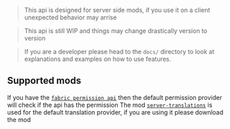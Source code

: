 > This api is designed for server side mods, if you use it on a client unexpected behavior may arrise

> This api is still WIP and things may change drastically version to version

> If you are a developer please head to the `docs/` directory to look at explanations and examples on how to use features.

## Supported mods

If you have the [`fabric permission api`](https://github.com/lucko/fabric-permissions-api) then the default permission provider will check if the api has the permission
The mod [`server-translations`](https://github.com/arthurbambou/Server-Translations) is used for the default translation provider, if you are using it please download the mod
